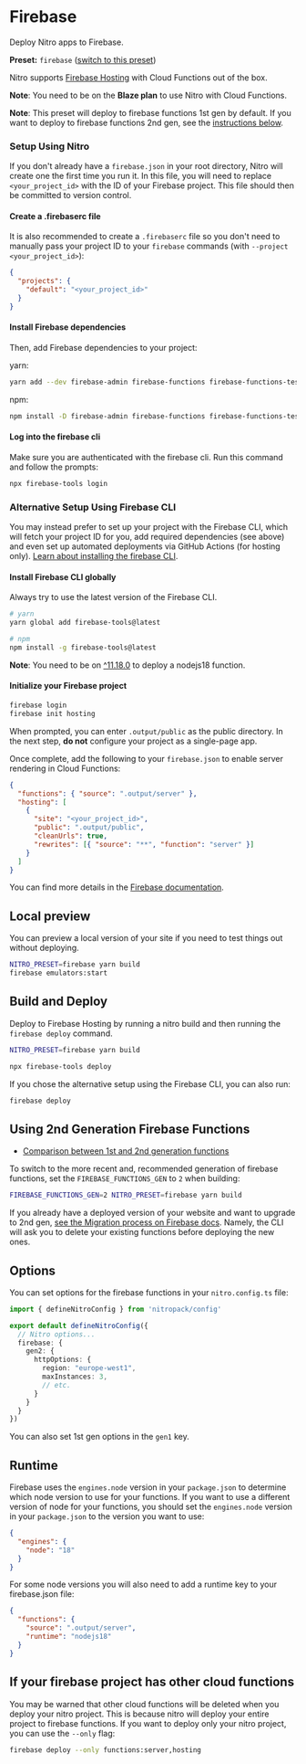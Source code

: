 # Firebase

Deploy Nitro apps to Firebase.

**Preset:** `firebase` ([switch to this preset](/deploy/#changing-the-deployment-preset))

Nitro supports [Firebase Hosting](https://firebase.google.com/docs/hosting) with Cloud Functions out of the box.

**Note**: You need to be on the **Blaze plan** to use Nitro with Cloud Functions.

**Note**: This preset will deploy to firebase functions 1st gen by default. If you want to deploy to firebase functions 2nd gen, see the [instructions below](#using-2nd-generation-firebase-functions).

### Setup Using Nitro

If you don't already have a `firebase.json` in your root directory, Nitro will create one the first time you run it. In this file, you will need to replace `<your_project_id>` with the ID of your Firebase project. This file should then be committed to version control.

#### Create a .firebaserc file

It is also recommended to create a `.firebaserc` file so you don't need to manually pass your project ID to your `firebase` commands (with `--project <your_project_id>`):

```json [.firebaserc]
{
  "projects": {
    "default": "<your_project_id>"
  }
}
```

#### Install Firebase dependencies

Then, add Firebase dependencies to your project:

yarn:

```bash
yarn add --dev firebase-admin firebase-functions firebase-functions-test firebase-tools
```

npm:

```bash
npm install -D firebase-admin firebase-functions firebase-functions-test firebase-tools
```

#### Log into the firebase cli

Make sure you are authenticated with the firebase cli. Run this command and follow the prompts:

```bash
npx firebase-tools login
```

### Alternative Setup Using Firebase CLI

You may instead prefer to set up your project with the Firebase CLI, which will fetch your project ID for you, add required dependencies (see above) and even set up automated deployments via GitHub Actions (for hosting only). [Learn about installing the firebase CLI](https://firebase.google.com/docs/cli#windows-npm).

#### Install Firebase CLI globally

Always try to use the latest version of the Firebase CLI.

```bash
# yarn
yarn global add firebase-tools@latest

# npm
npm install -g firebase-tools@latest
```

**Note**: You need to be on [^11.18.0](https://github.com/firebase/firebase-tools/releases/tag/v11.18.0) to deploy a nodejs18 function.

#### Initialize your Firebase project

```bash
firebase login
firebase init hosting
```

When prompted, you can enter `.output/public` as the public directory. In the next step, **do not** configure your project as a single-page app.

Once complete, add the following to your `firebase.json` to enable server rendering in Cloud Functions:

```json [firebase.json]
{
  "functions": { "source": ".output/server" },
  "hosting": [
    {
      "site": "<your_project_id>",
      "public": ".output/public",
      "cleanUrls": true,
      "rewrites": [{ "source": "**", "function": "server" }]
    }
  ]
}
```

You can find more details in the [Firebase documentation](https://firebase.google.com/docs/hosting/quickstart).

## Local preview

You can preview a local version of your site if you need to test things out without deploying.

```bash
NITRO_PRESET=firebase yarn build
firebase emulators:start
```

## Build and Deploy

Deploy to Firebase Hosting by running a nitro build and then running the `firebase deploy` command.

```bash
NITRO_PRESET=firebase yarn build
```

```bash
npx firebase-tools deploy
```

If you chose the alternative setup using the Firebase CLI, you can also run:

```bash
firebase deploy
```

## Using 2nd Generation Firebase Functions

- [Comparison between 1st and 2nd generation functions](https://firebase.google.com/docs/functions/version-comparison)

To switch to the more recent and, recommended generation of firebase functions, set the `FIREBASE_FUNCTIONS_GEN` to `2` when building:

```bash
FIREBASE_FUNCTIONS_GEN=2 NITRO_PRESET=firebase yarn build
```

If you already have a deployed version of your website and want to upgrade to 2nd gen, [see the Migration process on Firebase docs](https://firebase.google.com/docs/functions/2nd-gen-upgrade). Namely, the CLI will ask you to delete your existing functions before deploying the new ones.

## Options

You can set options for the firebase functions in your `nitro.config.ts` file:

```ts
import { defineNitroConfig } from 'nitropack/config'

export default defineNitroConfig({
  // Nitro options...
  firebase: {
    gen2: {
      httpOptions: {
        region: "europe-west1",
        maxInstances: 3,
        // etc.
      }
    }
  }
})
```

You can also set 1st gen options in the `gen1` key.

## Runtime

Firebase uses the `engines.node` version in your `package.json` to determine which node version to use for your functions. If you want to use a different version of node for your functions, you should set the `engines.node` version in your `package.json` to the version you want to use:

```json [package.json]
{
  "engines": {
    "node": "18"
  }
}
```

For some node versions you will also need to add a runtime key to your firebase.json file:

```json [firebase.json]
{
  "functions": {
    "source": ".output/server",
    "runtime": "nodejs18"
  }
}
```

## If your firebase project has other cloud functions

You may be warned that other cloud functions will be deleted when you deploy your nitro project. This is because nitro will deploy your entire project to firebase functions. If you want to deploy only your nitro project, you can use the `--only` flag:

```bash
firebase deploy --only functions:server,hosting
```
